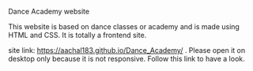 Dance Academy website

This website is based on dance classes or academy and is made using HTML and CSS. It is totally a frontend site.

site link: https://aachal183.github.io/Dance_Academy/ . Please open it on desktop only because it is not responsive.
Follow this link to have a look.

